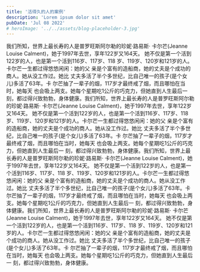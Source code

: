 ```yaml
---
title: '活得久的人的案例'
description: 'Lorem ipsum dolor sit amet'
pubDate: 'Jul 08 2022'
# heroImage: '../../assets/blog-placeholder-3.jpg'
---
```

我们所知，世界上最长寿的人是普罗旺斯阿尔勒的珍妮·路易斯·
卡尔芒(Jeanne Louise Calment)，她于1997年去世，享年122岁又164天。
她不仅是第一个活到122岁的人，也是第一个活到116岁、117岁、118
岁、119岁、120岁和121岁的人。卡尔芒一生都过得悠悠闲闲：她的父
亲是个富有的造船商，她的丈夫是个成功的商人。她从没工作过。她比
丈夫多活了半个多世纪，比自己唯一的孩子(是个女儿)多活了63年。卡
尔芒抽了一辈子的烟，117岁才最终戒了烟，而且哪怕在当时，她每天
也会吸上两支。她每个星期吃1公斤的巧克力，但她直到人生最后一
刻，都过得兴致勃勃，身体健康。我们所知，世界上最长寿的人是普罗旺斯阿尔勒的珍妮·路易斯·
卡尔芒(Jeanne Louise Calment)，她于1997年去世，享年122岁又164天。
她不仅是第一个活到122岁的人，也是第一个活到116岁、117岁、118
岁、119岁、120岁和121岁的人。卡尔芒一生都过得悠悠闲闲：她的父
亲是个富有的造船商，她的丈夫是个成功的商人。她从没工作过。她比
丈夫多活了半个多世纪，比自己唯一的孩子(是个女儿)多活了63年。卡
尔芒抽了一辈子的烟，117岁才最终戒了烟，而且哪怕在当时，她每天
也会吸上两支。她每个星期吃1公斤的巧克力，但她直到人生最后一
刻，都过得兴致勃勃，身体健康。我们所知，世界上最长寿的人是普罗旺斯阿尔勒的珍妮·路易斯·
卡尔芒(Jeanne Louise Calment)，她于1997年去世，享年122岁又164天。
她不仅是第一个活到122岁的人，也是第一个活到116岁、117岁、118
岁、119岁、120岁和121岁的人。卡尔芒一生都过得悠悠闲闲：她的父
亲是个富有的造船商，她的丈夫是个成功的商人。她从没工作过。她比
丈夫多活了半个多世纪，比自己唯一的孩子(是个女儿)多活了63年。卡
尔芒抽了一辈子的烟，117岁才最终戒了烟，而且哪怕在当时，她每天
也会吸上两支。她每个星期吃1公斤的巧克力，但她直到人生最后一
刻，都过得兴致勃勃，身体健康。我们所知，世界上最长寿的人是普罗旺斯阿尔勒的珍妮·路易斯·
卡尔芒(Jeanne Louise Calment)，她于1997年去世，享年122岁又164天。
她不仅是第一个活到122岁的人，也是第一个活到116岁、117岁、118
岁、119岁、120岁和121岁的人。卡尔芒一生都过得悠悠闲闲：她的父
亲是个富有的造船商，她的丈夫是个成功的商人。她从没工作过。她比
丈夫多活了半个多世纪，比自己唯一的孩子(是个女儿)多活了63年。卡
尔芒抽了一辈子的烟，117岁才最终戒了烟，而且哪怕在当时，她每天
也会吸上两支。她每个星期吃1公斤的巧克力，但她直到人生最后一
刻，都过得兴致勃勃，身体健康。


